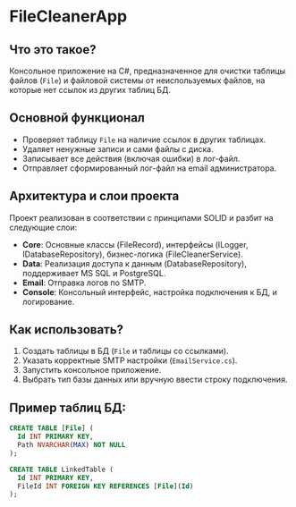 # FileCleanerApp

## Что это такое?

Консольное приложение на C#, предназначенное для очистки таблицы файлов (`File`) и файловой системы от неиспользуемых файлов, на которые нет ссылок из других таблиц БД.

## Основной функционал

- Проверяет таблицу `File` на наличие ссылок в других таблицах.
- Удаляет ненужные записи и сами файлы с диска.
- Записывает все действия (включая ошибки) в лог-файл.
- Отправляет сформированный лог-файл на email администратора.

## Архитектура и слои проекта

Проект реализован в соответствии с принципами SOLID и разбит на следующие слои:

- **Core**: Основные классы (FileRecord), интерфейсы (ILogger, IDatabaseRepository), бизнес-логика (FileCleanerService).
- **Data**: Реализация доступа к данным (DatabaseRepository), поддерживает MS SQL и PostgreSQL.
- **Email**: Отправка логов по SMTP.
- **Console**: Консольный интерфейс, настройка подключения к БД, и логирование.

## Как использовать?

1. Создать таблицы в БД (`File` и таблицы со ссылками).
2. Указать корректные SMTP настройки (`EmailService.cs`).
3. Запустить консольное приложение.
4. Выбрать тип базы данных или вручную ввести строку подключения.

## Пример таблиц БД:

```sql
CREATE TABLE [File] (
  Id INT PRIMARY KEY,
  Path NVARCHAR(MAX) NOT NULL
);

CREATE TABLE LinkedTable (
  Id INT PRIMARY KEY,
  FileId INT FOREIGN KEY REFERENCES [File](Id)
);
